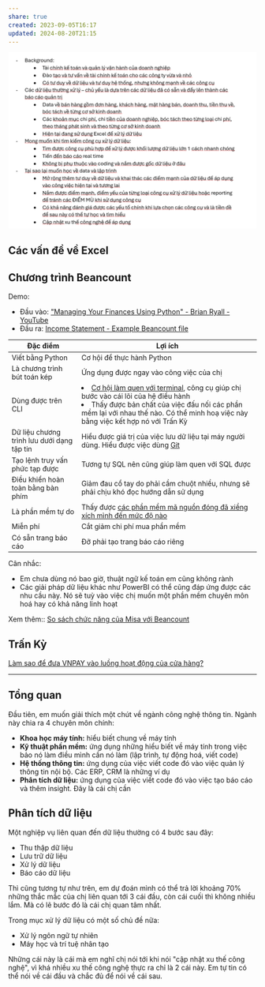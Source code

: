 ```yaml
---
share: true
created: 2023-09-05T16:17
updated: 2024-08-20T21:15
---
```

![Pasted image 20240221020431.png](../../../../attachments/Pasted%20image%2020240221020431.png)

## Các vấn đề về Excel 


## Chương trình Beancount
Demo:
- Đầu vào: ["Managing Your Finances Using Python" - Brian Ryall - YouTube](https://www.youtube.com/watch?v=mFzctYkktXQ)
- Đầu ra: [Income Statement - Example Beancount file](https://fava.pythonanywhere.com/example-beancount-file/income_statement/)

| Đặc điểm                                   | Lợi ích                                                                                                                                                                                                                                                                                                                                                                                                                                                                                                                                                    |
| ------------------------------------------ | ---------------------------------------------------------------------------------------------------------------------------------------------------------------------------------------------------------------------------------------------------------------------------------------------------------------------------------------------------------------------------------------------------------------------------------------------------------------------------------------------------------------------------------------------------------- |
| Viết bằng Python                           | Cơ hội để thực hành Python                                                                                                                                                                                                                                                                                                                                                                                                                                                                                                                                 |
| Là chương trình bút toán kép               | Ứng dụng được ngay vào công việc của chị                                                                                                                                                                                                                                                                                                                                                                                                                                                                                                                   |
| Dùng được trên CLI                         | <li>[Cơ hội làm quen với terminal](https://lậptrình.quảcầu.cc/✍️Lập%20trình/Hệ%20điều%20hành,%20path%20và%20terminal/Terminal,%20shell,%20console/Terminal%20là%20cái%20chương%20trình%20để%20làm%20việc%20với%20shell?utm_source=Vault+C+Obsidian%2C+quản+lý+dự+án+và+công+cụ+nghĩ+(Trang+chủ)&utm_medium=Vault&utm_campaign=C2&utm_content=&utm_term=), công cụ giúp chị bước vào cái lõi của hệ điều hành</li><li>Thấy được bản chất của việc đấu nối các phần mềm lại với nhau thế nào. Có thể minh hoạ việc này bằng việc kết hợp nó với Trấn Kỳ</li> |
| Dữ liệu chương trình lưu dưới dạng tập tin | Hiểu được giá trị của việc lưu dữ liệu tại máy người dùng. Hiểu được việc dùng [Git](https://lậptrình.quảcầu.cc/📊Tổ%20chức%20dữ%20liệu.%20Phân%20tích%20dữ%20liệu/Tổ%20chức%20dữ%20liệu/Git/Git%20giúp%20ta%20du%20hành%20thời%20gian?utm_source=Vault+C+Obsidian%2C+quản+lý+dự+án+và+công+cụ+nghĩ+(Trang+chủ)&utm_medium=Vault&utm_campaign=C2&utm_content=&utm_term=)                                                                                                                                                                                   |
| Tạo lệnh truy vấn phức tạp được            | Tương tự SQL nên cũng giúp làm quen với SQL được                                                                                                                                                                                                                                                                                                                                                                                                                                                                                                           |
| Điều khiển hoàn toàn bằng bàn phím         | Giảm đau cổ tay do phải cầm chuột nhiều, nhưng sẽ phải chịu khó đọc hướng dẫn sử dụng                                                                                                                                                                                                                                                                                                                                                                                                                                                                      |
| Là phần mềm tự do                          | Thấy được [các phần mềm mã nguồn đóng đã xiềng xích mình đến mức độ nào](../../../../%E2%9A%A1Hi%E1%BB%83u%20bi%E1%BA%BFt%20s%C3%A2u/C%C3%B4ng%20ngh%E1%BB%87%20th%C3%B4ng%20tin/T%E1%BB%B1%20tr%E1%BB%8B%20d%E1%BB%AF%20li%E1%BB%87u.%20M%C3%A3%20ngu%E1%BB%93n%20m%E1%BB%9F,%20ph%E1%BA%A7n%20m%E1%BB%81m%20t%E1%BB%B1%20do/Ph%E1%BA%A7n%20m%E1%BB%81m%20t%E1%BB%B1%20do/Khi%20n%C3%B3i%20%C4%91%E1%BA%BFn%20m%C3%A3%20ngu%E1%BB%93n%20m%E1%BB%9F,%20%C4%91a%20s%E1%BB%91%20ch%E1%BB%89%20%C4%91%E1%BB%83%20%C3%BD%20t%E1%BB%9Bi%20vi%E1%BB%87c%20%C4%91%C6%B0%E1%BB%A3c%20%C4%91%E1%BB%8Dc%20m%C3%A3%20ngu%E1%BB%93n,%20ch%E1%BB%A9%20kh%C3%B4ng%20%C4%91%E1%BB%83%20%C3%BD%20%C4%91%E1%BA%BFn%20quy%E1%BB%81n%20%C4%91%C6%B0%E1%BB%A3c%20ch%E1%BB%89nh%20s%E1%BB%ADa%20v%C3%A0%20ph%C3%A2n%20ph%E1%BB%91i%20n%C3%B3.md)                                                                                                                                                                                                                                                                                                                                                    |
| Miễn phí                                   | Cắt giảm chi phí mua phần mềm                                                                                                                                                                                                                                                                                                                                                                                                                                                                                                                              |
| Có sẵn trang báo cáo                       | Đỡ phải tạo trang báo cáo riêng                                                                                                                                                                                                                                                                                                                                                                                                                                                                                                                            |

Cân nhắc:
- Em chưa dùng nó bao giờ, thuật ngữ kế toán em cũng không rành
- Các giải pháp dữ liệu khác như PowerBI có thể cũng đáp ứng được các nhu cầu này. Nó sẽ tuỳ vào việc chị muốn một phần mềm chuyên môn hoá hay có khả năng linh hoạt

Xem thêm:: [So sách chức năng của Misa với Beancount](https://kiếmtiền.quảcầu.cc/Tài-nguyên-hỗ-trợ/Quang-cảnh-thị-trường/Chương-trình-quản-lý-tiền/4-Loại-chương-trình/Chương-trình-kế-toán?utm_source=Vault+C+Obsidian%2C+quản+lý+dự+án+và+công+cụ+nghĩ+(Dự+án)&utm_medium=Vault&utm_campaign=&utm_content=📐+Dự+án%2FCác+buổi+đáp+ứng+nhu+cầu+học+cách+sử+dụng+công+cụ+và+tư+duy+lập+trình+cho+nhu+cầu+công+việc%2F9+Blog%2FNgười+tham+gia%2FTrần+Thuý+Hoà.md&utm_term=) 

## Trấn Kỳ
[Làm sao để đưa VNPAY vào luồng hoạt động của cửa hàng?](https://slide.quảcầu.cc/Đáp%20ứng%20nhu%20cầu%20doanh%20nghiệp/VNPAY.html?utm_source=Vault+C+Obsidian%2C+quản+lý+dự+án+và+công+cụ+nghĩ+(Dự+án)&utm_medium=Vault&utm_campaign=&utm_content=📐+Dự+án%2FCác+buổi+đáp+ứng+nhu+cầu+học+cách+sử+dụng+công+cụ+và+tư+duy+lập+trình+cho+nhu+cầu+công+việc%2F9+Blog%2FNgười+tham+gia%2FTrần+Thuý+Hoà.md&utm_term=) 


---
## Tổng quan
Đầu tiên, em muốn giải thích một chút về ngành công nghệ thông tin. Ngành này chia ra 4 chuyên môn chính:
- **Khoa học máy tính:** hiểu biết chung về máy tính
- **Kỹ thuật phần mềm:** ứng dụng những hiểu biết về máy tính trong việc bảo nó làm điều mình cần nó làm (lập trình, tự động hoá, viết code) 
- **Hệ thống thông tin:** ứng dụng của việc viết code đó vào việc quản lý thông tin nội bộ. Các ERP, CRM là những ví dụ
- **Phân tích dữ liệu:** ứng dụng của việc viết code đó vào việc tạo báo cáo và thêm insight. Đây là cái chị cần

## Phân tích dữ liệu
Một nghiệp vụ liên quan đến dữ liệu thường có 4 bước sau đây:
- Thu thập dữ liệu
- Lưu trữ dữ liệu
- Xử lý dữ liệu
- Báo cáo dữ liệu

Thì cũng tương tự như trên, em dự đoán mình có thể trả lời khoảng 70% những thắc mắc của chị liên quan tới 3 cái đầu, còn cái cuối thì không nhiều lắm. Mà có lẽ bước đó là cái chị quan tâm nhất.

Trong mục xử lý dữ liệu có một số chủ đề nữa:
- Xử lý ngôn ngữ tự nhiên
- Máy học và trí tuệ nhân tạo

Những cái này là cái mà em nghĩ chị nói tới khi nói "cập nhật xu thế công nghệ", vì khá nhiều xu thế công nghệ thực ra chỉ là 2 cái này. Em tự tin có thể nói về cái đầu và chắc đủ để nói về cái sau.